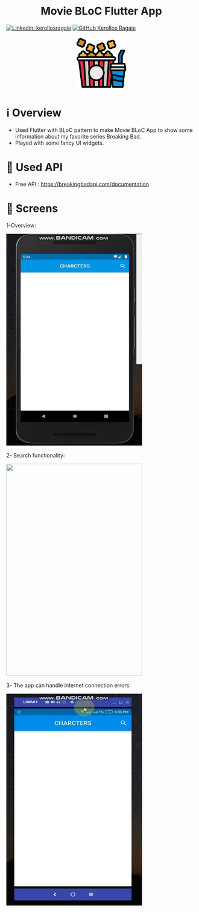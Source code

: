<h1 align="center">
Movie BLoC Flutter App
</h1>

[![Linkedin: kerollosragaie](https://img.shields.io/badge/-kerollosragaie-blue?style=flat-square&logo=Linkedin&logoColor=white&link=https://www.linkedin.com/in/kerollos-ragaie-youssef-b9529aa6/)](https://www.linkedin.com/in/kerollos-ragaie/)
[![GitHub Kerollos Ragaie](https://img.shields.io/github/followers/kerolosragaie?label=follow&style=social)](https://github.com/kerolosragaie)

<p align="center">
    <img src="assets/logo.png" width="140" height="140">
</p>

# ℹ️ Overview
- Used Flutter with BLoC pattern to make Movie BLoC App to show some information about my favorite series Breaking Bad. 
- Played with some fancy UI widgets.


# 📌 Used API

- Free API : https://breakingbadapi.com/documentation

# 📱 Screens
1-Overview:

<img src="assets/gifs/1-starting_app.gif" width="360" height="560"/>

2- Search functionality:

<img src="assets/gifs/2-search_function.gif" width="360" height="560"/>

3- The app can handle internet connection errors:

<img src="assets/gifs/3-handle_internet_connection.gif" width="360" height="560"/>

